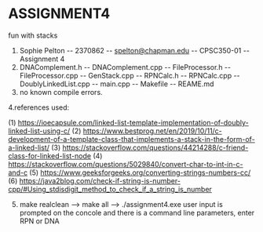 # ASSIGNMENT4
fun with stacks

1. Sophie Pelton -- 2370862 -- spelton@chapman.edu -- CPSC350-01 -- Assignment 4
2. DNAComplement.h -- DNAComplement.cpp -- FileProcessor.h -- FileProcessor.cpp -- GenStack.cpp -- RPNCalc.h -- RPNCalc.cpp -- DoublyLinkedList.cpp -- main.cpp -- Makefile -- REAME.md
3. no known compile errors. 

4.references used: 

(1) https://ioecapsule.com/linked-list-template-implementation-of-doubly-linked-list-using-c/
(2) https://www.bestprog.net/en/2019/10/11/c-development-of-a-template-class-that-implements-a-stack-in-the-form-of-a-linked-list/
(3) https://stackoverflow.com/questions/44214288/c-friend-class-for-linked-list-node
(4) https://stackoverflow.com/questions/5029840/convert-char-to-int-in-c-and-c
(5) https://www.geeksforgeeks.org/converting-strings-numbers-cc/
(6) https://java2blog.com/check-if-string-is-number-cpp/#Using_stdisdigit_method_to_check_if_a_string_is_number

5. make realclean --> make all --> ./assignment4.exe
  user input is prompted on the concole and there is a command line parameters, enter RPN or DNA
